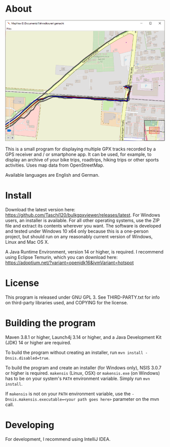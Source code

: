 # About

![Screenshot](https://github.com/Taschi120/bulkgpxviewer/blob/master/github-resources/screenshot_01.png?raw=true)

This is a small program for displaying multiple GPX tracks recorded by a GPS receiver and / or smartphone app. It can be used, for example, to display an archive of your bike trips, roadtrips, hiking trips or other sports activities. Uses map data from OpenStreetMap.

Available languages are English and German.

# Install

Download the latest version here: https://github.com/Taschi120/bulkgpxviewer/releases/latest. For Windows users, an installer is available. For all other operating systems, use the ZIP file and extract its contents wherever you want. The software is developed and tested under Windows 10 x64 only because this is a one-person project, but should run on any reasonably current version of Windows, Linux and Mac OS X.

A Java Runtime Environment, version 14 or higher, is required. I recommend using Eclipse Temurin, which you can download here: https://adoptium.net/?variant=openjdk16&jvmVariant=hotspot

# License

This program is released under GNU GPL 3. See THIRD-PARTY.txt for info on third-party libraries used, and COPYING for the license.

# Building the program

Maven 3.8.1 or higher, Launch4j 3.14 or higher, and a Java Development Kit (JDK) 14 or higher are required.

To build the program without creating an installer, run `mvn install -Dnsis.disabled=true`.

To build the program and create an installer (for Windows only), NSIS 3.0.7 or higher is required. `makensis` (Linux, OSX) or `makensis.exe` (on Windows) has to be on your system's `PATH` environment variable. Simply run `mvn install`.

If `makensis` is not on your `PATH` environment variable, use the `-Dnsis.makensis.executable=<your path goes here>` parameter on the mvn call.

# Developing

For development, I recommend using IntelliJ IDEA.
